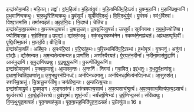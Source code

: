 

  
इन्द्रा॑सोमा॒महि॑। महि॒तत्। तद्वां॑। वां॒म॒हि॒त्वं। म॒हि॒त्वंयु॒वं। म॒हि॒त्वमिति॑म॒हि॒ऽत्वं। यु॒वम्म॒हानि॑। म॒हानि॑प्रथ॒मानि॑। प्र॒थ॒मानि॑चक्रथुः। च॒क्र॒थु॒रिति॑चक्रथुः॥ यु॒वंसूर्यं॑। सूर्यं॑विवि॒दथुः॑। वि॒वि॒दथु॑र्यु॒वं। यु॒वंस्वः॑। स्व॑१॒॑र्विश्वा॑। विश्वा॒तमां॑सि। तमां॑स्यहतं। अ॒ह॒तं॒नि॒दः। नि॒दश्च॑। चेति॑च॥  
इन्द्रा॑सोमा॒वा॒सय॑थः। वा॒सय॑थउ॒षासं॑। उ॒षास॒उत्। उ॒षस॒मित्यु॒षसं॑। उत्सूर्यं॑। सूर्यं॑नयथः। न॒य॒थो॒ज्योति॑षा। ज्योति॑षास॒ह। स॒हेति॑स॒ह॥ उप॒द्यां। द्यांस्कं॒भथुः। स्कं॒भथु॒स्कम्भ॑नेन। स्कम्भ॑ने॒नाप्र॑थतं। अप्र॑थतम्पृथि॒वीं। पृ॒थि॒वीम्मा॒तरं॑। मा॒तरं॒वि। वीति॒वि॥  
इन्द्रा॑सोमा॒वहिं॑। अहि॑म॒पः। अ॒पःप॑रि॒ष्ठां। प॒रि॒ष्ठांह॒थः। प॒रि॒स्थामिति॑प॒रि॒ऽस्थां। ह॒थोवृ॒त्रं। वृ॒त्रमनु॑। अनु॑वां। वां॒द्यौः। द्यौर॑मन्यत। अ॒म॒न्यतेत्य॑मन्यत॥ प्रार्णां॑सि। अर्णां॑स्यैरयतं। ऐ॒र॒य॒तं॒न॒दीनां॑। न॒दीना॒मास॑मु॒द्राणि॑। आस॑मु॒द्राणि॑। स॒मु॒द्राणि॑पप्रथुः। प॒प्र॒थुः॒पु॒रूणि॑। पु॒रूणीति॑पु॒रूणि॑॥  
इन्द्रा॑सोमाप॒क्वं। प॒क्वमा॒मासु॑। आ॒मास्व॒न्तः। अ॒न्तर्नि। निगवां॑। गवा॒मित्। इद्द॑धतुः। द॒ध॒तु॒र्व॒क्षणा॑सु। व॒क्षाण॒स्विति॑व॒क्षणा॑सु॥ ज॒गृ॒भथु॒रन॑पिनध्दं। अन॑पिनध्दमासु। अन॑पिनध्द॒मित्य॑नपिऽनध्दं। आ॒सुरुश॑त्। रुश॑च्चि॒त्रासु॑। चि॒त्रासु॒जग॑तीषु। जग॑तीष्व॒न्तः। अ॒न्तरित्य॒न्तः॥  
इन्द्रा॑सोमायु॒वं। यु॒वम॒ङ्ग। अ॒ङ्गतरु॑त्रं। तरु॑त्रमपत्य॒साचं॑। अ॒प॒त्यसाचं॒श्रुत्यं॑। अ॒प॒त्य॒साच॒मित्य॑प॒त्य॒ऽसाचं॑। श्रुत्यं॑रराथे। र॒रा॒थे॒इति॑रराथे॥ यु॒वंशुष्मं॑। शुष्मं॒नर्यं॑। नर्यं॑चर्ष॒णिभ्यः॑। च॒र्ष॒णिभ्य॒स्सं। संवि॑व्यथुः। वि॒व्य॒थुः॒पृ॒त॒नाषाहं॑। पृ॒त॒नाषाह॑मुग्रा। पृ॒त॒ना॒सह॒मिति॑पृ॒त॒ना॒ऽसहं॑। उ॒ग्रेत्यु॑ग्रा॥ 16 ॥  
